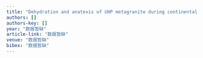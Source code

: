 ```yaml
---
title: "Dehydration and anatexis of UHP metagranite during continental collision in the Sulu orogen"
authors: []
authors-key: []
year: "数据暂缺"
article-link: "数据暂缺"
venue: "数据暂缺"
bibex: "数据暂缺"
---
```

